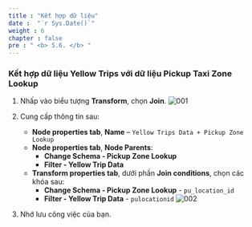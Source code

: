 ```yaml
---
title : "Kết hợp dữ liệu"
date :  "`r Sys.Date()`" 
weight : 6
chapter : false
pre : " <b> 5.6. </b> "
---
```


### Kết hợp dữ liệu Yellow Trips với dữ liệu Pickup Taxi Zone Lookup

1. Nhấp vào biểu tượng **Transform**, chọn **Join**.
![001](../../../images/5.transforming/5.6/001.png)

2. Cung cấp thông tin sau:
   - **Node properties tab**, **Name** – `Yellow Trips Data + Pickup Zone Lookup`
   - **Node properties tab**, **Node Parents**:
     - **Change Schema - Pickup Zone Lookup**
     - **Filter - Yellow Trip Data**
   - **Transform properties tab**, dưới phần **Join conditions**, chọn các khóa sau:
     - **Change Schema - Pickup Zone Lookup** - `pu_location_id`
     - **Filter - Yellow Trip Data** - `pulocationid`
  ![002](../../../images/5.transforming/5.6/002.png)

   
3. Nhớ lưu công việc của bạn.
